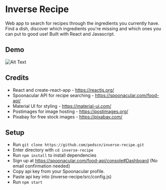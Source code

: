 # Inverse Recipe 
Web app to search for recipes through the ingredients you currently have. Find a dish, discover which ingredients you're missing and which ones you can put to good use! Built with React and Javascript.

## Demo
![Alt Text](https://github.com/pedscn/assets/blob/master/inverse-recipe-gif.gif)

## Credits
- React and create-react-app - https://reactjs.org/
- Spoonacular API for recipe searching - https://spoonacular.com/food-api/
- Material UI for styling - https://material-ui.com/
- Postimages for image hosting - https://postimages.org/
- Pixabay for free stock images - https://pixabay.com/
## Setup
- Run `git clone https://github.com/pedscn/inverse-recipe.git`
- Enter directory with `cd inverse-recipe`
- Run `npm install` to install dependencies
- Sign up at https://spoonacular.com/food-api/console#Dashboard (No email confirmation needed)
- Copy api key from your Spoonacular profile.
- Paste api key into (inverse-recipe/src/config.js)
- Run `npm start`
